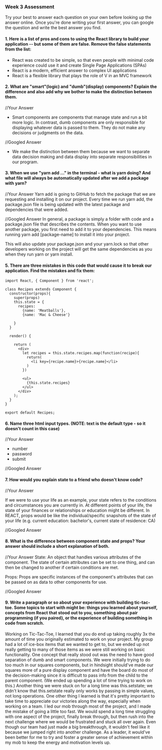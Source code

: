 ### Week 3 Assessment

Try your best to answer each question on your own before looking up the answer online. Once you're done writing your first answer, you can google the question and write the best answer you find.

#### 1. Here is a list of pros and cons to using the React library to build your application -- but some of them are false. Remove the false statements from the list:

- React was created to be simple, so that even people with minimal code experience could use it and create Single Page Applications (SPAs)
- React is a modern, efficient answer to complex UI applications
- React is a flexible library that plays the role of V in an MVC framework


 #### 2. What are "smart"(logic) and "dumb"(display) components? Explain the difference and also add why we bother to make the distinction between them.


 //Your Answer
- Smart components are components that manage state and run a bit more logic. In contrast, dumb components are only responsible for displaying whatever data is passed to them. They do not make any decisions or judgments on the data.

 //Googled Answer
 - We make the distinction between them because we want to separate data decision making and data display into separate responsibilities in our program.

#### 3. When we use "yarn add ..." in the terminal - what is yarn doing? And what file will always be automatically updated after we add a package with yarn?


 //Your Answer
 Yarn add is going to GitHub to fetch the package that we are requesting and installing it on our project. Every time we run yarn add, the package.json file is being updated with the latest package and dependencies that were added.


 //Googled Answer
 In general, a package is simply a folder with code and a package.json file that describes the contents. When you want to use another package, you first need to add it to your dependencies. This means running yarn add [package-name] to install it into your project.

 This will also update your package.json and your yarn.lock so that other developers working on the project will get the same dependencies as you when they run yarn or yarn install.

#### 5. There are three mistakes in this code that would cause it to break our application. Find the mistakes and fix them:

    import React, { Component } from 'react';

    class Recipes extends Component {
      constructor(props){
        super(props)
        this.state = {
          recipes:
            {name: 'Meatballs'},
            {name: 'Mac & Cheese'}

        }
      }

      render() {

        return (
          <div>
            let recipes = this.state.recipes.map(function(recipe){
              return(
                <li key={recipe.name}>{recipe.name}</li>
              )
            })

            <ul>
              {this.state.recipes}
            </ul>
          </div>
        );
      }
    }

    export default Recipes;

#### 6. Name three html input types. (NOTE: text is the default type - so it doesn't count in this case)

 //Your Answer
- number
- password
- submit

 //Googled Answer


 #### 7. How would you explain state to a friend who doesn't know code?

 //Your Answer

If we were to use your life as an example, your state refers to the conditions and circumstances you are currently in. At different points of your life, the state of your finances or relationships or education might be different. In REACT, props would be like the individual/specific snapshots of the state of your life (e.g. current education: bachelor's, current state of residence: CA)

 //Googled Answer


 #### 8. What is the difference between component state and props? Your answer should include a short explanation of both.

 //Your Answer
State: An object that handles various attributes of the component. The state of certain attributes can be set to one thing, and can then be changed to another if certain conditions are met.

Props: Props are specific instances of the component's attributes that can be passed on as data to other components for use.

 //Googled Answer


#### 9. Write a paragraph or so about your experience with building tic-tac-toe. Some topics to start with might be: things you learned about yourself, concepts from React that stood out to you, something about pair programming (if you paired), or the experience of building something in code from scratch.

Working on Tic-Tac-Toe, I learned that you do end up taking roughly 3x the amount of time you originally estimated to work on your project. My group had a lot of ice-box items that we wanted to get to, but we ended up not really getting to many of those items as we were still working on basic functionality. One concept that really stood out was the need to have good separation of dumb and smart components. We were initially trying to do too much in our squares components, but in hindsight should've made our squares more of a pure display component and have the board do most of the decision-making since it is difficult to pass info from the child to the parent component. (We ended up spending a lot of time trying to work on this.) Another thing we were stuck on for a long time was this.setstate; we didn't know that this.setstate really only works by passing in simple values, not long operations. One other thing I learned is that it's pretty important to take time to appreciate our victories along the way, especially when working on a team. I led our mob through most of the project, and I made the mistake of going a little too fast. We would spend a long time struggling with one aspect of the project, finally break through, but then rush into the next challenge where we would be frustrated and stuck all over again. Even though our team had just made a big breakthrough, it wouldn't feel like it because we jumped right into another challenge. As a leader, it would've been better for me to try and foster a greater sense of achievement within my mob to keep the energy and motivation levels up.
